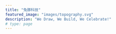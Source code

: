 ```yaml
---
title: "兔豚科技"
featured_image: "images/topography.svg"
description: "We Draw, We Build, We Celebrate!"
# type: page
---
```

